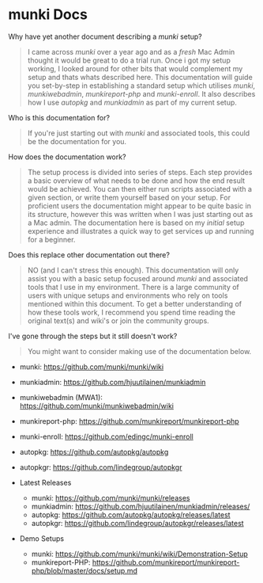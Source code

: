 munki Docs
=========

Why have yet another document describing a _munki_ setup?
> I came across _munki_ over a year ago and as a _fresh_ Mac Admin thought it would be great to do a trial run. Once i got my setup working, I looked around for other bits that would complement my setup and thats whats described here.
> This documentation will guide you set-by-step in establishing a standard setup which utilises _munki_, _munkiwebadmin_, _munkireport-php_ and _munki-enroll_. It also describes how I use _autopkg_ and _munkiadmin_ as part of my current setup.

Who is this documentation for?
> If you're just starting out with _munki_ and associated tools, this could be the documentation for you.

How does the documentation work?
> The setup process is divided into series of steps. Each step provides a basic overview of what needs to be done and how the end result would be achieved. You can then either run scripts associated with a given section, or write them yourself based on your setup.
> For proficient users the documentation might appear to be quite basic in its structure, however this was written when I was
just starting out as a Mac admin. The documentation here is based on my _initial_ setup experience and illustrates a quick way to get services up and running for a beginner.

Does this replace other documentation out there?
> NO (and I can't stress this enough). This documentation will only assist you with a basic setup focused around _munki_ and associated tools that I use in my environment.
> There is a large community of users with unique setups and environments who rely on tools mentioned within this document. To get a better understanding of how these tools work, I recommend you spend time reading the original text(s) and wiki's or join the community groups.

I've gone through the steps but it still doesn't work?
> You might want to consider making use of the documentation below.

* munki: https://github.com/munki/munki/wiki
* munkiadmin: https://github.com/hjuutilainen/munkiadmin
* munkiwebadmin (MWA1): https://github.com/munki/munkiwebadmin/wiki
* munkireport-php: https://github.com/munkireport/munkireport-php
* munki-enroll: https://github.com/edingc/munki-enroll
* autopkg: https://github.com/autopkg/autopkg
* autopkgr: https://github.com/lindegroup/autopkgr

* Latest Releases
  * munki: https://github.com/munki/munki/releases
  * munkiadmin: https://github.com/hjuutilainen/munkiadmin/releases/
  * autopkg: https://github.com/autopkg/autopkg/releases/latest
  * autopkgr: https://github.com/lindegroup/autopkgr/releases/latest

* Demo Setups
  * munki: https://github.com/munki/munki/wiki/Demonstration-Setup
  * munkireport-PHP: https://github.com/munkireport/munkireport-php/blob/master/docs/setup.md

